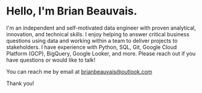 # Hello, I'm Brian Beauvais.

I'm an independent and self-motivated data engineer with proven analytical, innovation, and technical skills. I enjoy helping to answer critical business questions using data and working within a team to deliver projects to stakeholders. I have experience with Python, SQL, Git, Google Cloud Platform (GCP), BigQuery, Google Looker, and more. Please reach out if you have questions or would like to talk!

You can reach me by email at brianbeauvais@outlook.com

Thank you!
